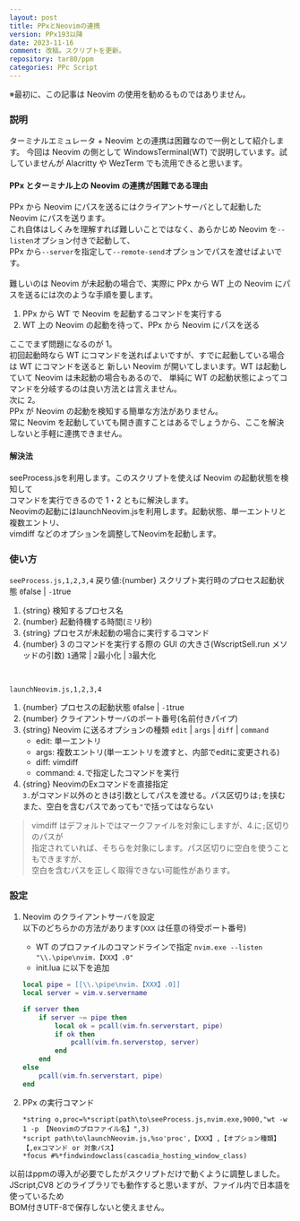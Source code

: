 ```yaml
---
layout: post
title: PPxとNeovimの連携
version: PPx193以降
date: 2023-11-16
comment: 改稿。スクリプトを更新。
repository: tar80/ppm
categories: PPc Script
---
```


※最初に、この記事は Neovim の使用を勧めるものではありません。

### 説明

ターミナルエミュレータ + Neovim との連携は困難なので一例として紹介します。
今回は Neovim の側として WindowsTerminal(WT) で説明しています。試していませんが
Alacritty や WezTerm でも流用できると思います。

#### PPx とターミナル上の Neovim の連携が困難である理由

PPx から Neovim にパスを送るにはクライアントサーバとして起動した Neovim にパスを送ります。  
これ自体はしくみを理解すれば難しいことではなく、あらかじめ Neovim を`--listen`オプション付きで起動して、  
PPx から`--server`を指定して`--remote-send`オプションでパスを渡せばよいです。  
<BR>
難しいのは Neovim が未起動の場合で、実際に PPx から WT 上の Neovim にパスを送るには次のような手順を要します。

1. PPx から WT で Neovim を起動するコマンドを実行する
1. WT 上の Neovim の起動を待って、PPx から Neovim にパスを送る

ここでまず問題になるのが 1。  
初回起動時なら WT にコマンドを送ればよいですが、すでに起動している場合は WT にコマンドを送ると
新しい Neovim が開いてしまいます。WT は起動していて Neovim は未起動の場合もあるので、
単純に WT の起動状態によってコマンドを分岐するのは良い方法とは言えません。
<BR>
次に 2。  
PPx が Neovim の起動を検知する簡単な方法がありません。  
常に Neovim を起動していても開き直すことはあるでしょうから、ここを解決しないと手軽に連携できません。

#### 解決法

seeProcess.jsを利用します。このスクリプトを使えば Neovim の起動状態を検知して  
コマンドを実行できるので 1・2 ともに解決します。  
Neovimの起動にはlaunchNeovim.jsを利用します。起動状態、単一エントリと複数エントリ、  
vimdiff などのオプションを調整してNeovimを起動します。  

### 使い方

`seeProcess.js,1,2,3,4` 戻り値:{number} スクリプト実行時のプロセス起動状態 `0`false \| `-1`true

1. {string} 検知するプロセス名
2. {number} 起動待機する時間(ミリ秒)
3. {string} プロセスが未起動の場合に実行するコマンド
4. {number} 3 のコマンドを実行する際の GUI の大きさ(WscriptSell.run メソッドの引数) `1`通常 \| `2`最小化 \| `3`最大化

<BR>

`launchNeovim.js,1,2,3,4`

1. {number} プロセスの起動状態 `0`false \| `-1`true
2. {number} クライアントサーバのポート番号(名前付きパイプ)
3. {string} Neovim に送るオプションの種類 `edit` \| `args` \| `diff` \| `command`
   - edit: 単一エントリ
   - args: 複数エントリ(単一エントリを渡すと、内部でeditに変更される)
   - diff: vimdiff
   - command: `4.`で指定したコマンドを実行
4. {string} NeovimのExコマンドを直接指定  
    `3.`がコマンド以外のときは引数としてパスを渡せる。パス区切りは`;`を挟む  
    また、空白を含むパスであっても`"`で括ってはならない

> vimdiff はデフォルトではマークファイルを対象にしますが、4.に`;`区切りのパスが  
> 指定されていれば、そちらを対象にします。パス区切りに空白を使うこともできますが、  
> 空白を含むパスを正しく取得できない可能性があります。

### 設定

1. Neovim のクライアントサーバを設定  
   以下のどちらかの方法があります(`XXX` は任意の待受ポート番号)

   - WT のプロファイルのコマンドラインで指定 `nvim.exe --listen "\\.\pipe\nvim.【XXX】.0"`
   - init.lua に以下を追加

   ```lua
   local pipe = [[\\.\pipe\nvim.【XXX】.0]]
   local server = vim.v.servername

   if server then
       if server ~= pipe then
           local ok = pcall(vim.fn.serverstart, pipe)
           if ok then
               pcall(vim.fn.serverstop, server)
           end
       end
   else
       pcall(vim.fn.serverstart, pipe)
   end
   ```

2. PPx の実行コマンド
   ```text
   *string o,proc=%*script(path\to\seeProcess.js,nvim.exe,9000,"wt -w 1 -p 【Neovimのプロファイル名】",3)
   *script path\to\launchNeovim.js,%so'proc',【XXX】,【オプション種類】【,exコマンド or 対象パス】
   *focus #%*findwindowclass(cascadia_hosting_window_class)
   ```

以前はppmの導入が必要でしたがスクリプトだけで動くように調整しました。  
JScript,CV8 どのライブラリでも動作すると思いますが、ファイル内で日本語を使っているため  
BOM付きUTF-8で保存しないと使えません。  

<script src="https://gist.github.com/tar80/c4542a656e9733271bffcba6bb5e7dac.js"></script>
